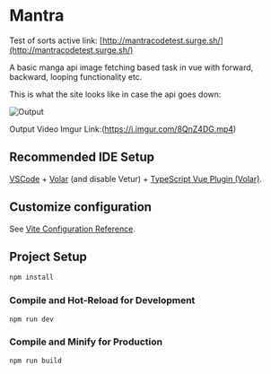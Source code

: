 # Mantra
Test of sorts active link: [http://mantracodetest.surge.sh/](http://mantracodetest.surge.sh/)  

A basic manga api image fetching based task in vue with forward, backward, looping functionality etc.

This is what the site looks like in case the api goes down:

![Output](https://i.imgur.com/S9nnLLh.png)

Output Video Imgur Link:(https://i.imgur.com/8QnZ4DG.mp4)

## Recommended IDE Setup

[VSCode](https://code.visualstudio.com/) + [Volar](https://marketplace.visualstudio.com/items?itemName=Vue.volar) (and disable Vetur) + [TypeScript Vue Plugin (Volar)](https://marketplace.visualstudio.com/items?itemName=Vue.vscode-typescript-vue-plugin).

## Customize configuration

See [Vite Configuration Reference](https://vitejs.dev/config/).

## Project Setup

```sh
npm install
```

### Compile and Hot-Reload for Development

```sh
npm run dev
```

### Compile and Minify for Production

```sh
npm run build
```
